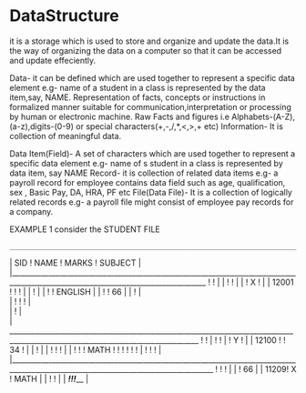 # DataStructure
it is a storage which is used to store and organize and update the data.It is the way of organizing the data on a computer so that it can be accessed and update  effeciently.
 
 Data- it can be defined which are used together to represent a specific data element e.g- name of a student in a class is represented by  the data item,say, NAME.
 Representation of facts, concepts or instructions in formalized manner suitable for communication,interpretation or processing by human or electronic machine.
 Raw Facts and figures i.e Alphabets-(A-Z),(a-z),digits-(0-9) or special characters(+,-,/,*,<,>,+ etc)
 Information-  It is collection of meaningful data.
 
 
 Data Item(Field)- A set of characters which are used together to represent a specific data element e.g- name of s student in a class is represented by data item, say NAME
  Record- it is collection of related data items e.g- a payroll record for employee contains data field such as age, qualification, sex , Basic Pay, DA, HRA, PF etc
  File(Data File)- It is a collection of logically related records e.g- a payroll file might consist of employee pay records for a company.
  
  
  
  EXAMPLE 1
    consider the STUDENT FILE
    
    
    
    _____________________________________________________________________________________________________________________________________
   |                    SID    !               NAME                     !          MARKS                  !     SUBJECT                   |
   |____________________________________________________________________________________________________________________________________  !                                                                                            !                             |
   |                        !                                      !                                                                      |
   |                        !                         X                                          !                                        |
   |               12001    !                                      !                             !                                        |
   |                        !                                                                                                             |
   |                        !                                                                    !                         ENGLISH        |
   |                        !                                      !                  66                                                  |
   |                        !                                                                                                             |  \
   |                        !                                      !                              !                                       |    \
   |                        !                                                                                                             |       
   |  __________________________________________________________________________________________________________________________________  !                            !                                                                 |                            !                                       !
   |                        !                         Y                                           !                                       |
   |                  12100 !                                       !                   34        !                                       | 
   |                        !                                                                                                             |
   |                        !                                       !                             !                                       |
   |                        !                                       !                             !                               MATH    !
   !                        !                                       !                             !                                       !
   |                        !                                       !                             !                                       |
   |______________________________________________________________________________________________________________________________________ !                                                     !                                       !                             |
   |                        !                                                             66                                              |
   |                   11209!                       X                                             !                              MATH     |
   |                        !                                        !                                                                    |
   | _______________________!________________________________________!____________________________!_____________________________________  |
